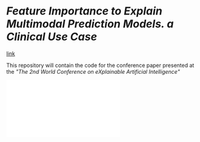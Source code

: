 # *Feature Importance to Explain Multimodal Prediction Models. a Clinical Use Case* 
[link](https://doi.org/10.1007/978-3-031-63803-9_5)

This repository will contain the code for the conference paper presented at the *"The 2nd World Conference on eXplainable Artificial Intelligence"*


![Model overview](images/Model_Overview.pdf)
